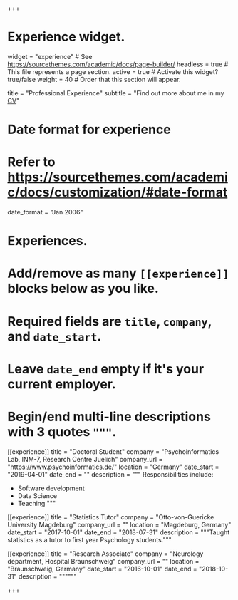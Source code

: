 +++
# Experience widget.
widget = "experience"  # See https://sourcethemes.com/academic/docs/page-builder/
headless = true  # This file represents a page section.
active = true  # Activate this widget? true/false
weight = 40  # Order that this section will appear.

title = "Professional Experience"
subtitle = "Find out more about me in my [CV](https://www.adina-wagner.com/files/CV.pdf)"

# Date format for experience
#   Refer to https://sourcethemes.com/academic/docs/customization/#date-format
date_format = "Jan 2006"

# Experiences.
#   Add/remove as many `[[experience]]` blocks below as you like.
#   Required fields are `title`, `company`, and `date_start`.
#   Leave `date_end` empty if it's your current employer.
#   Begin/end multi-line descriptions with 3 quotes `"""`.
[[experience]]
  title = "Doctoral Student"
  company = "Psychoinformatics Lab, INM-7, Research Centre Juelich"
  company_url = "https://www.psychoinformatics.de/"
  location = "Germany"
  date_start = "2019-04-01"
  date_end = ""
  description = """
  Responsibilities include:
  
  * Software development
  * Data Science
  * Teaching
  """

[[experience]]
  title = "Statistics Tutor"
  company = "Otto-von-Guericke University Magdeburg"
  company_url = ""
  location = "Magdeburg, Germany"
  date_start = "2017-10-01"
  date_end = "2018-07-31"
  description = """Taught statistics as a tutor to first year Psychology students."""

[[experience]]
  title = "Research Associate"
  company = "Neurology department, Hospital Braunschweig"
  company_url = ""
  location = "Braunschweig, Germany"
  date_start = "2016-10-01"
  date_end = "2018-10-31"
  description = """"""

+++
